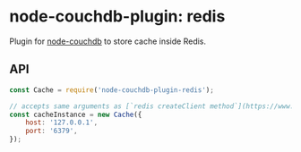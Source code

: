 # node-couchdb-plugin: redis

Plugin for [node-couchdb](https://www.npmjs.com/package/node-couchdb) to store cache inside Redis.

## API
```javascript
const Cache = require('node-couchdb-plugin-redis');

// accepts same arguments as [`redis createClient method`](https://www.npmjs.com/package/redis)
const cacheInstance = new Cache({
    host: '127.0.0.1',
    port: '6379', 
});
```
